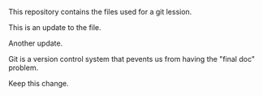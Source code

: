 This repository contains the files used for a git lession.

This is an update to the file.

Another update.

Git is a version control system that pevents us from having the "final doc" problem.

Keep this change.